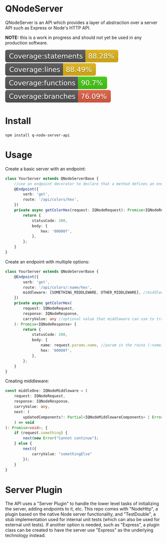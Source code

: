 # QNodeServer

QNodeServer is an API which provides a layer of abstraction over a server API such as Express or Node's HTTP API.

**NOTE:** this is a work in progress and should not yet be used in any production software.

![Statements](./coverage/badge-statements.svg)
![Coverage](./coverage/badge-lines.svg)
![Functions](./coverage/badge-functions.svg)
![Branches](./coverage/badge-branches.svg)

# Install

`npm install q-node-server-api`

# Usage

Create a basic server with an endpoint:

```typescript
class YourServer extends QNodeServerBase {
    //use an endpoint decorator to declare that a method defines an endpoint
    @Endpoint({
        verb: 'get',
        route: '/api/colors/hex',
    })
    private async getColorHex(request: IQNodeRequest): Promise<IQNodeResponse> {
        return {
            statusCode: 200,
            body: {
                hex: '00000f',
            },
        };
    }
}
```

Create an endpoint with multiple options:

```typescript
class YourServer extends QNodeServerBase {
    @Endpoint({
        verb: 'get',
        route: '/api/colors/:name/hex',
        middleware: [SOMETHING_MIDDLEWARE, OTHER_MIDDLEWARE], //middleware to be executed before this endpoint is hit
    })
    private async getColorHex(
        request: IQNodeRequest,
        response: IQNodeResponse,
        carryValue: any //optional value that middleware can use to transfer some value
    ): Promise<IQNodeResponse> {
        return {
            statusCode: 200,
            body: {
                name: request.params.name, //param in the route (:name)
                hex: '00000f',
            },
        };
    }
}
```

Creating middleware:

```typescript
const middleOne: IQNodeMiddleware = (
	request: IQNodeRequest,
    response: IQNodeResponse,
    carryValue: any,
    next: (
        updatedComponents?: Partial<IQNodeMiddlewareComponents> | Error
    ) => void
): Promise<void>; {
	if (request.something) {
		next(new Error("Cannot continue");
	} else {
		next({
			carryValue: "somethingElse"
		});
	}
}
```

# Server Plugin

The API uses a "Server Plugin" to handle the lower level tasks of initializing the server, adding endpoints to it, etc. This repo comes with "NodeHttp", a plugin based on the native Node server functionality, and "TestDouble", a stub implementation used for internal unit tests (which can also be used for external unit tests). If another option is needed, such as "Express", a plugin class can be created to have the server use "Express" as the underlying technology instead.
